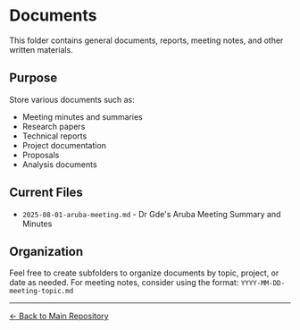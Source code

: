 # Documents

This folder contains general documents, reports, meeting notes, and other written materials.

## Purpose

Store various documents such as:
- Meeting minutes and summaries
- Research papers
- Technical reports
- Project documentation
- Proposals
- Analysis documents

## Current Files

- `2025-08-01-aruba-meeting.md` - Dr Gde's Aruba Meeting Summary and Minutes

## Organization

Feel free to create subfolders to organize documents by topic, project, or date as needed. For meeting notes, consider using the format: `YYYY-MM-DD-meeting-topic.md`

---

[← Back to Main Repository](../README.md)
